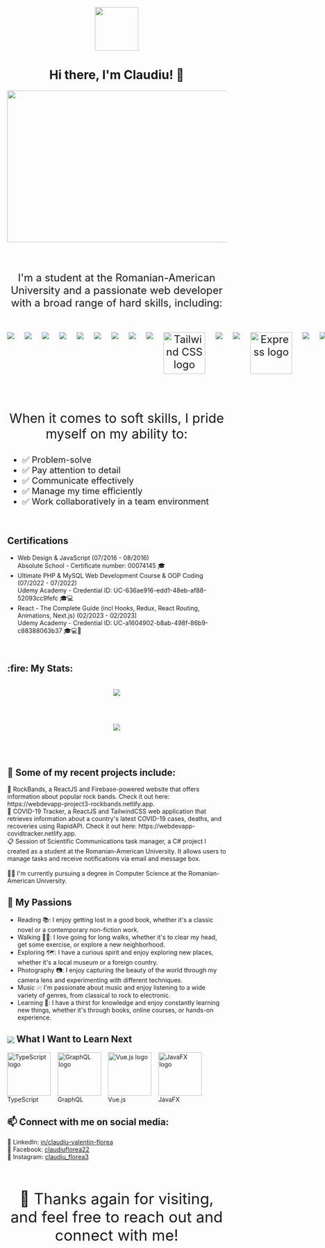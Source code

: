 <div id="header" align="center">
  <img src="https://media.giphy.com/media/M9gbBd9nbDrOTu1Mqx/giphy.gif" width="100"/>
</div>
<div align="center">
  <h1>Hi there, I'm Claudiu! 👋</h1>
</div>
<div align="center">
  <img src="https://media.giphy.com/media/dWesBcTLavkZuG35MI/giphy.gif" width="700" height="350"/>
</div>
<br />
<div align="center" style="font-size: 24px; margin-top: 50px;">
  <p>I'm a student at the Romanian-American University and a passionate web developer with a broad range of hard skills, including:</p>
  <br />
  <div style="display: flex; gap: 1.5rem; flex-direction: row;"> 
    <img src="https://img.icons8.com/color/96/000000/react-native.png"/>
    <img src="https://img.icons8.com/color/96/000000/angularjs.png"/>
    <img src="https://img.icons8.com/color/96/000000/firebase.png"/>
    <img src="https://img.icons8.com/color/96/000000/mongodb.png"/>
    <img src="https://img.icons8.com/color/96/000000/mysql-logo.png"/>
    <img src="https://img.icons8.com/color/96/000000/docker.png"/>
    <img src="https://img.icons8.com/color/96/000000/html-5--v1.png"/>
    <img src="https://img.icons8.com/color/96/000000/css3.png"/>
    <img src="https://img.icons8.com/color/96/000000/php.png"/>
    <img src="https://cdn.iconscout.com/icon/free/png-512/tailwindcss-1-1175028.png" alt="Tailwind CSS logo" width="96" height="96">
    <img src="https://img.icons8.com/color/96/000000/python.png"/>
    <img src="https://img.icons8.com/color/96/000000/nestjs.png"/>
    <img src="https://cdn.iconscout.com/icon/free/png-512/express-2-458175.png" alt="Express logo" width="96" height="96">
    <img src="https://img.icons8.com/color/96/000000/c-sharp-logo.png"/>
    <img src="https://img.icons8.com/color/96/000000/java-coffee-cup-logo.png"/>
    <img src="https://cdn.worldvectorlogo.com/logos/next-js.svg" alt="Next.js logo" width="96" height="96">
    <img src="https://img.icons8.com/color/96/000000/git.png"/>
    <img src="https://img.icons8.com/color/96/000000/intellij-idea.png"/>
    <img src="https://img.icons8.com/color/96/000000/visual-studio-code-2019.png"/>
  </div>
 </div>
 <br />
 <br />
  <p style="margin-top: 50px; text-align:center; font-size: 30px;">When it comes to soft skills, I pride myself on my ability to:</p>
  <ul style="text-align: left; font-size: 20px;">
    <li>✅ Problem-solve</li>
    <li>✅ Pay attention to detail</li>
    <li>✅ Communicate effectively</li>
    <li>✅ Manage my time efficiently</li>
    <li>✅ Work collaboratively in a team environment</li>
  </ul>
  <br />
  <h2>Certifications</h2>
  <ul>
    <li>
      Web Design & JavaScript (07/2016 - 08/2016)<br>
      Absolute School - Certificate number: 00074145 <span class="icon">🎓</span>
    </li>
    <li>
      Ultimate PHP & MySQL Web Development Course & OOP Coding (07/2022 - 07/2022)<br>
      Udemy Academy - Credential ID: UC-636ae916-edd1-48eb-af88-52093cc9fefc <span class="icon">🎓💻</span>
    </li>
    <li>
      React - The Complete Guide (incl Hooks, Redux, React Routing, Animations, Next.js) (02/2023 - 02/2023)<br>
      Udemy Academy - Credential ID: UC-a1604902-b8ab-498f-86b9-c88388063b37 <span class="icon">🎓💻🚀</span>
    </li>
  </ul>
  <br />
  <h2>:fire: My Stats:</h2>
  <br />
  <div align="left" style="display: flex; justify-content: center; align-items: center; gap: 4rem; flex-direction: column;">
    <img align="center" src="https://github-readme-stats.vercel.app/api/top-langs/?username=FloreaClaudiu21" />
    <picture>
      <source 
        srcset="https://github-readme-stats.vercel.app/api?username=FloreaClaudiu21&show_icons=true&theme=dark"
        media="(prefers-color-scheme: dark)"
      />
      <source
        srcset="https://github-readme-stats.vercel.app/api?username=FloreaClaudiu21&show_icons=true"
        media="(prefers-color-scheme: light), (prefers-color-scheme: no-preference)"
      />
      <img src="https://github-readme-stats.vercel.app/api?username=FloreaClaudiu21a&show_icons=true" />
    </picture>
  </div>
  <br />
  <br />
  <h2 style="margin-top: 50px;">🚀 Some of my recent projects include:</h2>
🎸 RockBands, a ReactJS and Firebase-powered website that offers information about popular rock bands. Check it out here: https://webdevapp-project3-rockbands.netlify.app.</br>
🦠 COVID-19 Tracker, a ReactJS and TailwindCSS web application that retrieves information about a country's latest COVID-19 cases, deaths, and recoveries using RapidAPI. Check it out here: https://webdevapp-covidtracker.netlify.app.</br>
📋 Session of Scientific Communications task manager, a C# project I created as a student at the Romanian-American University. It allows users to manage tasks and receive notifications via email and message box.</br>
</br>
👨‍🎓 I'm currently pursuing a degree in Computer Science at the Romanian-American University.

<h2>🌟 My Passions</h2>

- Reading 📚: I enjoy getting lost in a good book, whether it's a classic novel or a contemporary non-fiction work.
- Walking 🚶‍♀️: I love going for long walks, whether it's to clear my head, get some exercise, or explore a new neighborhood.
- Exploring 🗺️: I have a curious spirit and enjoy exploring new places, whether it's a local museum or a foreign country.
- Photography 📷: I enjoy capturing the beauty of the world through my camera lens and experimenting with different techniques.
- Music 🎶: I'm passionate about music and enjoy listening to a wide variety of genres, from classical to rock to electronic.
- Learning 🧠: I have a thirst for knowledge and enjoy constantly learning new things, whether it's through books, online courses, or hands-on experience.

<h2><img src="https://img.icons8.com/color/48/000000/graduation-cap.png" style="vertical-align:middle" /> What I Want to Learn Next</h2>
<div style="display: flex; flex-direction: row; gap: 1rem;">
  <span>
    <img src="https://cdn.iconscout.com/icon/free/png-256/typescript-1174965.png" alt="TypeScript logo" width="100" height="100" /><br>
    TypeScript
  </span>
  <span>
    <img src="https://cdn.icon-icons.com/icons2/2107/PNG/512/file_type_graphql_icon_130564.png" alt="GraphQL logo" width="100" height="100" /><br>
    GraphQL
  </span>
  <span>
    <img src="https://cdn.iconscout.com/icon/free/png-256/vue-282497.png" alt="Vue.js logo" width="100" height="100" /><br>
    Vue.js
  </span>
  <span>
    <img src="https://cdn.iconscout.com/icon/free/png-256/javafx-3521369-2944810.png" alt="JavaFX logo" width="100" height="100" /><br>
    JavaFX
  </span>
</div>

<h2>📫 Connect with me on social media:</h2>

🔗 LinkedIn: <a href="https://www.linkedin.com/in/claudiu-valentin-florea/" target="_blank">in/claudiu-valentin-florea</a><br>
🔗 Facebook: <a href="https://www.facebook.com/claudiuflorea22" target="_blank">claudiuflorea22</a><br>
🔗 Instagram: <a href="https://www.instagram.com/claudiu_florea3/" target="_blank">claudiu_florea3</a>
<br />
<br />
<p style="margin-top: 50px; text-align: center; font-size: 35px;">🙏 Thanks again for visiting, and feel free to reach out and connect with me!</p>
